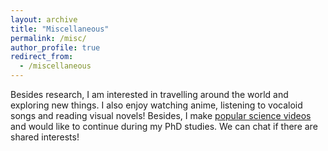 ```yaml
---
layout: archive
title: "Miscellaneous"
permalink: /misc/
author_profile: true
redirect_from:
  - /miscellaneous
---
```


Besides research, I am interested in travelling around the world and exploring new things. I also enjoy watching anime, listening to vocaloid songs and reading visual novels! Besides, I make [popular science videos](https://space.bilibili.com/346660989) and would like to continue during my PhD studies. We can chat if there are shared interests!